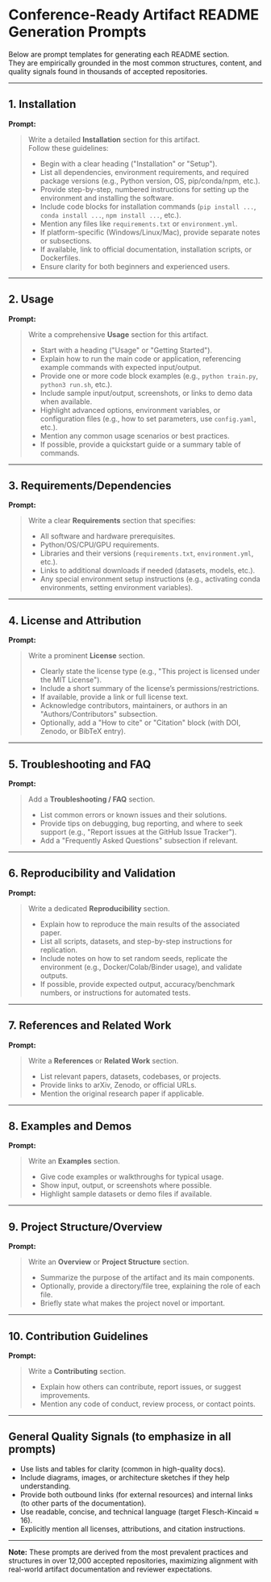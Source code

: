 # Conference-Ready Artifact README Generation Prompts

Below are prompt templates for generating each README section.  
They are empirically grounded in the most common structures, content, and quality signals found in thousands of accepted repositories.

---

## 1. **Installation**

**Prompt:**

> Write a detailed **Installation** section for this artifact.  
> Follow these guidelines:
>
> - Begin with a clear heading ("Installation" or "Setup").
> - List all dependencies, environment requirements, and required package versions (e.g., Python version, OS, pip/conda/npm, etc.).
> - Provide step-by-step, numbered instructions for setting up the environment and installing the software.
> - Include code blocks for installation commands (`pip install ...`, `conda install ...`, `npm install ...`, etc.).
> - Mention any files like `requirements.txt` or `environment.yml`.
> - If platform-specific (Windows/Linux/Mac), provide separate notes or subsections.
> - If available, link to official documentation, installation scripts, or Dockerfiles.
> - Ensure clarity for both beginners and experienced users.

---

## 2. **Usage**

**Prompt:**

> Write a comprehensive **Usage** section for this artifact.
>
> - Start with a heading ("Usage" or "Getting Started").
> - Explain how to run the main code or application, referencing example commands with expected input/output.
> - Provide one or more code block examples (e.g., `python train.py`, `python3 run.sh`, etc.).
> - Include sample input/output, screenshots, or links to demo data when available.
> - Highlight advanced options, environment variables, or configuration files (e.g., how to set parameters, use `config.yaml`, etc.).
> - Mention any common usage scenarios or best practices.
> - If possible, provide a quickstart guide or a summary table of commands.

---

## 3. **Requirements/Dependencies**

**Prompt:**

> Write a clear **Requirements** section that specifies:
>
> - All software and hardware prerequisites.
> - Python/OS/CPU/GPU requirements.
> - Libraries and their versions (`requirements.txt`, `environment.yml`, etc.).
> - Links to additional downloads if needed (datasets, models, etc.).
> - Any special environment setup instructions (e.g., activating conda environments, setting environment variables).

---

## 4. **License and Attribution**

**Prompt:**

> Write a prominent **License** section.
>
> - Clearly state the license type (e.g., "This project is licensed under the MIT License").
> - Include a short summary of the license’s permissions/restrictions.
> - If available, provide a link or full license text.
> - Acknowledge contributors, maintainers, or authors in an "Authors/Contributors" subsection.
> - Optionally, add a "How to cite" or "Citation" block (with DOI, Zenodo, or BibTeX entry).

---

## 5. **Troubleshooting and FAQ**

**Prompt:**

> Add a **Troubleshooting / FAQ** section.
>
> - List common errors or known issues and their solutions.
> - Provide tips on debugging, bug reporting, and where to seek support (e.g., "Report issues at the GitHub Issue Tracker").
> - Add a "Frequently Asked Questions" subsection if relevant.

---

## 6. **Reproducibility and Validation**

**Prompt:**

> Write a dedicated **Reproducibility** section.
>
> - Explain how to reproduce the main results of the associated paper.
> - List all scripts, datasets, and step-by-step instructions for replication.
> - Include notes on how to set random seeds, replicate the environment (e.g., Docker/Colab/Binder usage), and validate outputs.
> - If possible, provide expected output, accuracy/benchmark numbers, or instructions for automated tests.

---

## 7. **References and Related Work**

**Prompt:**

> Write a **References** or **Related Work** section.
>
> - List relevant papers, datasets, codebases, or projects.
> - Provide links to arXiv, Zenodo, or official URLs.
> - Mention the original research paper if applicable.

---

## 8. **Examples and Demos**

**Prompt:**

> Write an **Examples** section.
>
> - Give code examples or walkthroughs for typical usage.
> - Show input, output, or screenshots where possible.
> - Highlight sample datasets or demo files if available.

---

## 9. **Project Structure/Overview**

**Prompt:**

> Write an **Overview** or **Project Structure** section.
>
> - Summarize the purpose of the artifact and its main components.
> - Optionally, provide a directory/file tree, explaining the role of each file.
> - Briefly state what makes the project novel or important.

---

## 10. **Contribution Guidelines**

**Prompt:**

> Write a **Contributing** section.
>
> - Explain how others can contribute, report issues, or suggest improvements.
> - Mention any code of conduct, review process, or contact points.

---

## **General Quality Signals (to emphasize in all prompts)**

- Use lists and tables for clarity (common in high-quality docs).
- Include diagrams, images, or architecture sketches if they help understanding.
- Provide both outbound links (for external resources) and internal links (to other parts of the documentation).
- Use readable, concise, and technical language (target Flesch-Kincaid ≈ 16).
- Explicitly mention all licenses, attributions, and citation instructions.

---

**Note:** These prompts are derived from the most prevalent practices and structures in over 12,000 accepted repositories, maximizing alignment with real-world artifact documentation and reviewer expectations.

